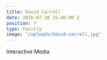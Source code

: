 ```yaml
---
title: David Carroll
date: 2016-07-20 15:46:00 Z
position: 7
type: Faculty
image: "/uploads/david-carroll.jpg"
---
```


Interactive Media
